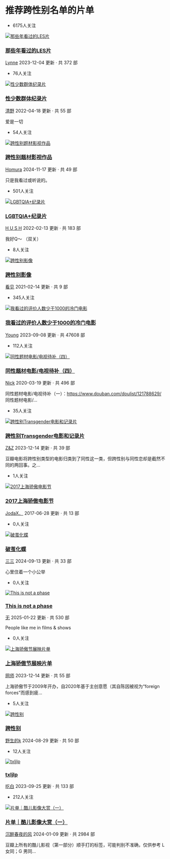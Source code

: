 # 推荐跨性别名单的片单

- 6175人关注
    
[![那些年看过的LES片](https://img3.doubanio.com/view/elanor_image/raw/public/33980583.jpg)](https://www.douban.com/doulist/119530122/)
    
### [那些年看过的LES片](https://www.douban.com/doulist/119530122/)
    
[Lynne](https://www.douban.com/people/142137486/) 2023-12-04 更新 · 共 372 部
    
- 76人关注
    
[![性少数群体纪录片](https://img2.doubanio.com/dae/merged_cover/img_handler/doulist_cover/round_rec/149908241-20220418190401)](https://www.douban.com/doulist/149908241/)
    
### [性少数群体纪录片](https://www.douban.com/doulist/149908241/)
    
[清野](https://www.douban.com/people/234562317/) 2022-04-18 更新 · 共 55 部
    
爱是一切
    
- 54人关注
    
[![跨性别题材影视作品](https://img9.doubanio.com/dae/merged_cover/img_handler/doulist_cover/round_rec/138047360-20241117090006)](https://www.douban.com/doulist/138047360/)
    
### [跨性别题材影视作品](https://www.douban.com/doulist/138047360/)
    
[Homura](https://www.douban.com/people/119903016/) 2024-11-17 更新 · 共 49 部
    
只是我看过或听说的。
    
- 501人关注
    
[![LGBTQIA+纪录片](https://img9.doubanio.com/dae/merged_cover/img_handler/doulist_cover/round_rec/136424687-20220213202555)](https://www.douban.com/doulist/136424687/)
    
### [LGBTQIA+纪录片](https://www.douban.com/doulist/136424687/)
    
[H U S H](https://www.douban.com/people/cancer33/) 2022-02-13 更新 · 共 183 部
    
我好Q～ （双关）
    
- 8人关注
    
[![跨性别影像](https://img9.doubanio.com/dae/merged_cover/img_handler/doulist_cover/round_rec/135955913-20210214000534)](https://www.douban.com/doulist/135955913/)
    
### [跨性别影像](https://www.douban.com/doulist/135955913/)
    
[看见](https://www.douban.com/people/142933180/) 2021-02-14 更新 · 共 9 部
    
- 345人关注
    
[![我看过的评价人数少于1000的冷门电影](https://img9.doubanio.com/dae/merged_cover/img_handler/doulist_cover/round_rec/128029653-20230908005055)](https://www.douban.com/doulist/128029653/)
    
### [我看过的评价人数少于1000的冷门电影](https://www.douban.com/doulist/128029653/)
    
[Young](https://www.douban.com/people/50763189/) 2023-09-08 更新 · 共 47608 部
    
- 112人关注
    
[![同性题材电影/电视待补（四）](https://img3.doubanio.com/dae/merged_cover/img_handler/doulist_cover/round_rec/122058614-20200319010702)](https://www.douban.com/doulist/122058614/)
    
### [同性题材电影/电视待补（四）](https://www.douban.com/doulist/122058614/)
    
[Nick](https://www.douban.com/people/45927824/) 2020-03-19 更新 · 共 496 部
    
同性题材电影/电视待补（一）：https://www.douban.com/doulist/121788629/ 同性题材电影/...
    
- 35人关注
    
[![跨性别Transgender电影和记录片](https://img3.doubanio.com/dae/merged_cover/img_handler/doulist_cover/round_rec/110223504-20231214185117)](https://www.douban.com/doulist/110223504/)
    
### [跨性别Transgender电影和记录片](https://www.douban.com/doulist/110223504/)
    
[Z&Z](https://www.douban.com/people/56897770/) 2023-12-14 更新 · 共 39 部
    
豆瓣电影将跨性别类型的电影归类到了同性这一类，但跨性别与同性恋却是截然不同的两回事。之...
    
- 1人关注
    
[![2017上海骄傲电影节](https://img9.doubanio.com/dae/merged_cover/img_handler/doulist_cover/round_rec/46067821-20170628064916)](https://www.douban.com/doulist/46067821/)
    
### [2017上海骄傲电影节](https://www.douban.com/doulist/46067821/)
    
[JodaX．](https://www.douban.com/people/jo.-_-/) 2017-06-28 更新 · 共 13 部
    
- 0人关注
    
[![破茧化蝶](https://img9.doubanio.com/view/elanor_image/raw/public/019195F5.jpg)](https://www.douban.com/doulist/159811105/)
    
### [破茧化蝶](https://www.douban.com/doulist/159811105/)
    
[三三](https://www.douban.com/people/bamboo771/) 2024-09-13 更新 · 共 33 部
    
心里住着一个小公举
    
- 0人关注
    
[![This is not a phase](https://img1.doubanio.com/view/elanor_image/raw/public/65618709.jpg)](https://www.douban.com/doulist/157113918/)
    
### [This is not a phase](https://www.douban.com/doulist/157113918/)
    
[无](https://www.douban.com/people/264693943/) 2025-01-22 更新 · 共 530 部
    
People like me in films & shows
    
- 0人关注
    
[![上海骄傲节展映片单](https://img1.doubanio.com/dae/merged_cover/img_handler/doulist_cover/round_rec/156600093-20231214085250)](https://www.douban.com/doulist/156600093/)
    
### [上海骄傲节展映片单](https://www.douban.com/doulist/156600093/)
    
[网师](https://www.douban.com/people/249274890/) 2023-12-14 更新 · 共 55 部
    
上海骄傲节于2009年开办，自2020年基于主创意愿（其自陈因被视为“foreign forces”而感到疲...
    
- 5人关注
    
[![跨性别](https://img9.doubanio.com/dae/merged_cover/img_handler/doulist_cover/round_rec/155289795-20240829073145)](https://www.douban.com/doulist/155289795/)
    
### [跨性别](https://www.douban.com/doulist/155289795/)
    
[野生的k](https://www.douban.com/people/wangzaibei/) 2024-08-29 更新 · 共 50 部
    
- 12人关注
    
[![txljlp](https://img1.doubanio.com/dae/merged_cover/img_handler/doulist_cover/round_rec/147856971-20230925094449)](https://www.douban.com/doulist/147856971/)
    
### [txljlp](https://www.douban.com/doulist/147856971/)
    
[吃白](https://www.douban.com/people/tyushome/) 2023-09-25 更新 · 共 133 部
    
- 212人关注
    
[![片单｜酷儿影像大赏（一）](https://img1.doubanio.com/dae/merged_cover/img_handler/doulist_cover/round_rec/143632620-20240109074329)](https://www.douban.com/doulist/143632620/)
    
### [片单｜酷儿影像大赏（一）](https://www.douban.com/doulist/143632620/)
    
[沉醉春夜的风](https://www.douban.com/people/240651810/) 2024-01-09 更新 · 共 2984 部
    
豆瓣上所有的酷儿影视（第一部分）顺手打的标签，可能判别不准确，仅供参考 L 女同；G 男同...
